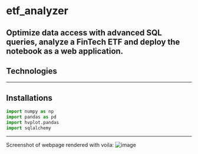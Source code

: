 # etf_analyzer
Optimize data access with advanced SQL queries, analyze a FinTech ETF and deploy the notebook as a web application.
---
## Technologies

---
## Installations
```python
import numpy as np
import pandas as pd
import hvplot.pandas
import sqlalchemy
```
---


Screenshot of webpage rendered with voila:
![image](https://user-images.githubusercontent.com/90667844/141035789-f88b4fde-7975-4ed1-82f6-ce18b41169ad.png)